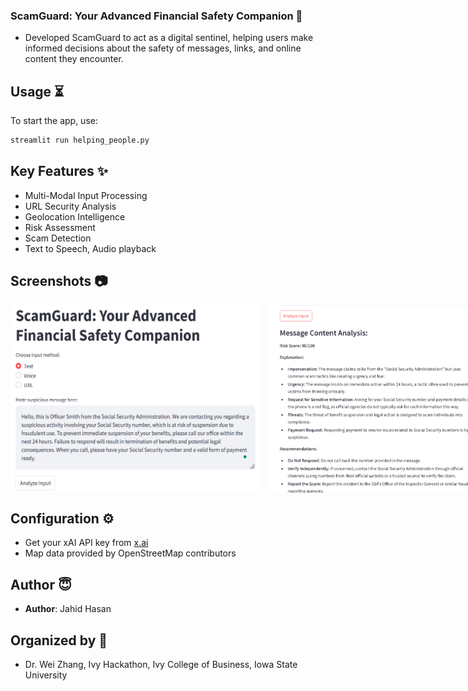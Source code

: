 ### ScamGuard: Your Advanced Financial Safety Companion 🤖
 - Developed ScamGuard to act as a digital sentinel, helping users make informed decisions about the safety of messages, links, and online content they encounter.

## Usage ⏳
To start the app, use:
```bash
streamlit run helping_people.py
```

## Key Features ✨
- Multi-Modal Input Processing
- URL Security Analysis
- Geolocation Intelligence
- Risk Assessment
- Scam Detection
- Text to Speech, Audio playback

## Screenshots 📷
<div style="display: flex; gap: 10px;">
  <img src="vcc.png" alt="Preview" width="400" height="300" />
  <img src="vc11.png" alt="More" width="400" height="300" />
</div>


## Configuration ⚙️
 - Get your xAI API key from [x.ai](https://x.ai)
 - Map data provided by OpenStreetMap contributors

## Author 😇
- **Author**: Jahid Hasan

## Organized by 🚩
 - Dr. Wei Zhang, Ivy Hackathon, Ivy College of Business, Iowa State University
